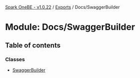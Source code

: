 [Spark OneBE - v1.0.22](../README.md) / [Exports](../modules.md) / Docs/SwaggerBuilder

# Module: Docs/SwaggerBuilder

## Table of contents

### Classes

- [SwaggerBuilder](../classes/Docs_SwaggerBuilder.SwaggerBuilder.md)
